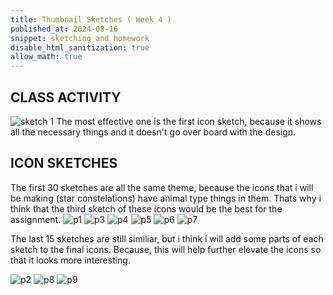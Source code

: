 ```yaml
---
title: Thumbnail Sketches ( Week 4 )
published_at: 2024-08-16
snippet: sketching and homework
disable_html_sanitization: true
allow_math: true
---
```


## CLASS ACTIVITY

![sketch 1](thumbnailsketches.jpg)
The most effective one is the first icon sketch, because it shows all the necessary things and it doesn't go over board with the design.

## ICON SKETCHES

The first 30 sketches are all the same theme, because the icons that i will be making (star constelations) have animal type things in them. Thats why i think that the third sketch of these icons would be the best for the assignment.
![ p1 ](p1.jPG)
![ p3 ](p3.jpg)
![ p4 ](p4.jpg)
![ p5 ](p5.jpg)
![ p6 ](p6.jpg)
![ p7 ](p7.jpg)

The last 15 sketches are still similiar, but i think i will add some parts of each sketch to the final icons. Because, this will help further elevate the icons so that it looks more interesting.

![ p2 ](p2.jpg)
![ p8 ](p8.jpg)
![ p9 ](p9.jpg)